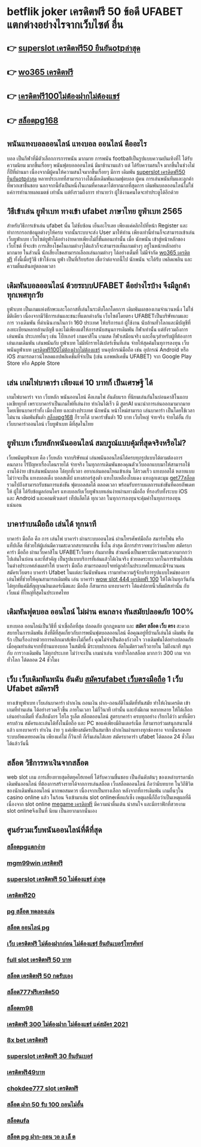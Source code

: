 # betflik joker เครดิตฟรี 50 ข้อดี UFABET แตกต่างอย่างไรจากเว็บไซต์ อื่น

## 👉 [superslot เครดิตฟรี50 ยืนยันotpล่าสุด](https://www.ufaeat.com/ทางเข้ายูฟ่าเบท-ufabet/)
## 👉 [wo365 เครดิตฟรี](https://www.ufaeat.com/register/)
## 👉 [เครดิตฟรี100ไม่ต้องฝากไม่ต้องแชร์](https://www.ufaeat.com/)
## 👉 [สล็อตpg168](https://www.ufaeat.com/credit-free-50/)

## พนันแทงบอลออนไลน์   แทงบอล  ออนไลน์ คืออะไร

 บอล  เป็นกีฬาที่มีตัวเลือกการการพนัน มากมาย การพนัน footballเป็นรูปแบบความบันเทิงที่ไ ได้รับความนิยม มากขึ้นเรื่อยๆ พนันฟุตบอลออนไลน์   มีมาช้านานแล้ว แต่ ได้รับความสนใจ มากขึ้นในช่วงไม่กี่ปีที่ผ่านมา เนื่องจากมีผู้คนให้ความสนใจมากขึ้นเรื่อยๆ มีการ เดิมพัน [superslot เครดิตฟรี50 ยืนยันotpล่าสุด](https://www.ufaeat.com/register/) หลายประเภทที่สามารถวางได้เมื่อเดิมพันเกมฟุตบอล   ผู้คน การเล่นพนันทีมและลูกค้า ที่พวกเขาชื่นชอบ นอกจากนี้ยังเป็นหนึ่งในเกมที่คาดเดาได้ยากมากที่สุดการ เดิมพันบอลออนไลน์ไม่ใช่แค่การทำนายผลแมตช์ เท่านั้น แต่ยังรวมถึงการ ทำนายว่า ผู้ใช้งานคนใดจะทำประตูได้อีกด้วย

## วิธีเข้าเล่น ยูฟ่าเบท  ทางเข้า ufabet ภาษาไทย ยูฟ่าเบท 2565

สำหรับวิธีการเข้าเล่น   ufabet  นั้น ไม่ซับซ้อน เย็นอะไรเลย เพียงแค่คลิกไปที่หน้า Register  และทำการกรอกข้อมูลต่างๆให้ครบ จากนั้นระบบจะส่ง User  มาให้ท่าน เพียงเท่านี้ท่านก็จะสามารถเข้าเล่น   เว็บยูฟ่าเบท เว็บไซต์ยูฟ่าได้อย่างง่ายดายเพียงไม่กี่ขั้นตอนเท่านั้น เมื่อ นักพนัน เข้าสู่หน้าหลักของเว็บไซต์ ที่จะเข้า การเสี่ยงโชคในเกมต่างๆได้แล้วก็จะสามารถเห็นเกมต่างๆ อยู่ในหน้าหลักอย่าง มากมาย  ในส่วนนี้ นักเสี่ยงโชคสามารถเลือกเล่นเกมต่างๆ ได้อย่างเต็มที่ ไม่มีจำกัด  [wo365 เครดิตฟรี](https://www.ufaeat.com/) ทั้งนี้เมื่อรู้วิธี เข้าใช้งาน   ยูฟ่า เป็นที่เรียบร้อย เชื่อว่าต่อจากนี้ไป  นักพนัน จะได้รับ  เพลิดเพลิน และความตื่นเต้นอยู่ตลอดเวลา


##  เดิมพันบอลออนไลน์ ด้วยระบบUFABET ดีอย่างไรบ้าง จึงมีลูกค้าทุกเพศทุกวัย

 ยูฟ่าเบท เป็นเกมแห่งทักษะและโอกาสที่เล่นในระดับโลกโดยการ เดิมพันผลของเกมจำนวนหนึ่ง ไม่ใช่มิติเดียว เนื่องจากมีวิธีการเล่นและชนะที่แตกต่างกัน  เว็บไซต์โดยตรง UFABETเป็นบริษัทเกมและการ วางเดิมพัน ที่ดำเนินงานในกว่า 160 ประเทศ ให้บริการแก่ ผู้ใช้งาน นับล้านทั่วโลกและมีบัญชีที่ลงทะเบียนหลายล้านบัญชี และไม่เพียงแต่ให้การสนับสนุนการเดิมพัน กีฬาเท่านั้น แต่ยังรวมถึงการ เล่นพนัน ประเภทอื่นๆ เช่น โป๊กเกอร์ เกมคาสิโน เกมสด กีฬาเสมือนจริง และอื่นๆสำหรับผู้ที่ต้องการเล่นเกมเดิมพัน เล่นพนันกับ ยูฟ่าเบท ไม่มีหักรายได้เปอร์เซ็นที่เล่น  จ่ายให้สุดค้มในทุการลงทุน  เว็บพนันยูฟ่าเบท [เครดิตฟรี100ไม่ต้องฝากไม่ต้องแชร์](https://www.ufaeat.com/credit-free-50/)  บนอุปกรณ์มือถือ เช่น อุปกรณ์ Android หรือ iOS สามารถดาวน์โหลดแอปพลิเคชั่นที่จำเป็น (เช่น แอพพลิเคชั่น UFABET) จาก Google Play Store หรือ Apple Store 


## เล่น เกมไพ่บาคาร่า  เพียงแค่ 10 บาทก็ เป็นเศรษฐี ได้

 เกมไพ่บาคาร่า  จาก  เว็บหลัก พนันออนไลน์ คือเกมไพ่  อันดับแรก   ที่นิยมเล่นกันในบ่อนคาสิโนแถบเอเชียทุกที่  เพราะบาคาร่าเป็นเกมไพ่ที่เล่นง่าย ทำเงินได้เร็ว มี สูตรAI   แนะนำการเล่นออกมามากมาย โดยเซียนบาคาร่าทั้ง เมืองไทย และต่างประเทศ นักพนัน หน้าใหม่สามารถ เล่นบาคาร่า เป็นโดยใช้เวลาไม่นาน เดิมพันขั้นต่ำ [สล็อตpg168](https://www.ufaeat.com/ทางเข้ายูฟ่าเบท-ufabet/) ก็รวยได้ บาคาร่าขั้นต่ำ 10 บาท  เว็บใหญ่ จ่ายจริง จ่ายไม่อั้น กับ เว็บบาคาร่าออนไลน์  เว็บยูฟ่าเบท ดีที่สุดในไทย


## ยูฟ่าเบท เว็บหลักพนันออนไลน์ สมบรูณ์แบบคุ้มที่สุดจริงหรือไม่?

 เว็บพนันยูฟ่าเบท คือ  เว็บหลัก  จากบริษัทแม่ เล่นพนันออนไลน์ได้ครบทุกรูปแบบได้ตามต้องการ  คนกลาง ไร้ปัญหาเรื่องโดนรายได้   จ่ายจริง ในทุกการเดิมพันของคุณตัวเว็บออกแบบมาให้สามารถใช้งานได้ง่าย เข้าเล่นพนันบอล ได้ทุกที่เวลา อยากเล่นตอนไหนเข้าเล่น ได้รวดเร็ว  แทงบอลได้ หลายแบบ ไม่ว่าจะเป็น แทงบอลเต็ง บอลสเต็ป แทงสกอร์สูงต่ำ แทงใบเหลืองใบแดง แทงลูกเตะมุม [get77สล็อต](https://www.ufaeat.com/ufabet-master-login/) รวมไปถึงสามารถรับชมการแข่งขัน ฟุตบอลสดได้ ตลอดเวลา พร้อมรับทราบผลการแข่งขันที่คอยอัพเดทให้ ผู้ใช้  ได้รับข้อมูลก่อนใคร แทงบอลกับเว็บยูฟ่าเบทเล่นง่ายผ่านทางมือถือ ที่รองรับทั้งระบบ iOS และ Android และคอมพิวเตอร์ เท็ปแล็ตได้ ทุกเวลา ในทุกการลงทุนจะคุ้มค่าในทุกการลงทุนแน่นอน


##  บาคาร่าบนมือถือ เล่นได้ ทุกนาที 

บาคาร่า มือถือ คือ การ เล่นไพ่ บาคาร่า ผ่านระบบออนไลน์ ผ่านโทรศัพท์มือถือ สมาร์ทโฟน หรือ แท็ปเล็ต ที่ช่วยให้ผู้เล่นมีความสะดวกสบายมากขึ้น ซึ่งใน  ล่าสุด  มีการสำรวจพบว่าว่าคนไทย สมัครบาคาร่า มือถือ ผ่านเว็บคาสิโน UFABETเว็บตรง  กันมากขึ้น ส่วนหนึ่งเป็นเพราะมีความสะดวกมากกว่าไปเล่นในบ่อน และที่สำคัญ เป็นรูปแบบบริการที่เล่นแล้วได้เงินจริง ช่วยลดระยะเวลาในการข้ามไปเล่นในต่างประเทศส่งผลทำให้ บาคาร่า มือถือ สามารถตอบโจทย์ลูกค้าในประเทศไทยและมีจำนวนคน  สมัครเว็บตรง บาคาร่า Ufabet  ในแต่ละวันนับพันคน เรามาทำความรู้จักบริการรูปแบบใหม่ของการเล่นไพ่ที่ช่วยให้คุณสามารถเดิมพัน  เล่น บาคาร่า [wow slot 444 เครดิตฟรี 100](https://www.ufaeat.com/credit-free-50/) ให้ได้เงินทุกวันกันได้ทุกทีแค่มีสัญญาณอินเตอร์เน็ตและ มือถือ ก็สามารถ แทงบาคาร่า ได้แค่ปลายนิ้วสัมผัสเท่านั้น กับ  เว็บแม่  ที่ใหญ่ที่สุดในประเทศไทย


##  เดิมพันฟุตบอล ออนไลน์ ไม่ผ่าน คนกลาง ทันสมัยปลอดภัย 100%

แทงบอล ออนไลน์เป็นวิธีที่ น่าเชื่อถือที่สุด ปลอดภัย ถูกกฎหมาย และ **สมัคร สล็อต เว็บ ตรง** สะดวกสบายในการเดิมพัน สิ่งที่ดีที่สุดเกี่ยวกับการพนันฟุตบอลออนไลน์ คือคุณอยู่ที่บ้านก็เล่นได้ เดิมพัน ทีมรัก เป็นเรื่องง่ายด้วยการคลิกเมาส์เพียงไม่กี่ครั้ง คุณไม่จำเป็นต้องกังวลใจ วางเดิมพันได้อย่างปลอดภัย เมื่อคุณทำเล่นจากที่บ้านแทงบอล  ในสมัยนี้  มีระบบฝากถอน อัตโนมัตรวดเร็วถายใน ไม่ถึงนาที สนุกกับ การวางเดิมพัน ได้ทุกประเภท ไม่ว่าจะเป็น  เกมน่าเล่น จากทั่วโลกสล็อต  มากกว่า 300 เกม จากทั่วโลก ได้ตลอด 24 ชั่วโมง


## เว็บ เว็บเดิมพันพนัน อันดับ [สมัครufabet เว็บตรงมือถือ](https://www.ufaeat.com/regis-ufabet-master-free/) 1  เว็บ Ufabet  สมัครฟรี

 ทางเข้ายูฟ่าเบท  เว็บเล่นบาคาร่า ฝากเงิน ถอนเงิน  ฝาก-ถอนอัติโนมัตที่ทันสมัย ทำให้เงินเครดิต เข้าเกมที่ท่านเล่น ได้อย่างรวดเร็วขึ้น ภายในเวลา ไม่กี่วินาที  เท่านั้น และยังมีเกม หลากหลาย  ให้ได้เลือกเล่นอย่างเต็มที่   ทั้งเสือมังกร ไฮโล รูเล็ต สล็อตออนไลน์ สูตรบาคาร่า ครบทุกอย่าง เรียกได้ว่า มาที่เดียว ครบถ้วน สมัครและเล่นได้ทั้งในมือถือ และ PC ขอแค่เพียงมีอินเตอร์เน็ต ก็สามารถร่วมสนุกสนานได้แล้ว แทงบาคาร่า  ทำเงิน ง่าย ๆ แค่เพียงสมัครเป็นสมาชิก ฝากเงินผ่านทางทุกช่องทาง จากนั้นรอคอยระบบอัพเดทยอดเงิน เพียงแค่ไม่ กี่วินาที ก็เริ่มเล่นได้เลย สมัครบาคาร่า ufabet ได้ตลอด 24 ชั่วโมง ได้แล้ววันนี้ 


##  สล็อต วิธีการหาเงินจากสล็อต 

 web slot  เกม การเสี่ยงทายสุดฮิตยุคไฮเทคที่ ได้รับความชื่นชอบ เป็นอันดับต้นๆ ของเหล่าบรรดานักเดิมพันออนไลน์  ที่ต้องการสร้างรายได้จากการเล่นสล็อต   เว็บสล็อตออนไลน์ ถือว่ามีบทบาท ในวิถีชีวิตของนักเดิมพันออนไลน์ มากพอสมควร เนื่องจากเป็นทางเลือก หลังจากที่การเดิมพัน เกมอื่นๆใน casino online   แล้ว ในร้อน  จึงเข้ามาเล่น slot onlineเพื่อแก้เซ็ง เหตุผลนี้ก็ถือว่าเป็นเหตุผลที่ดี เนื่องจาก slot online [megame เครดิตฟรี](https://www.ufaeat.com/regis-ufabet-master-free/) มีความน่าตื่นเต้น น่าสนใจ และมีกราฟิกที่สวยงาม  slot onlineจึงเป็นที่ นิยม เป็นอยากมากนั่นเอง


## ศูนย์รวมเว็บพนันออนไลน์ที่ดีที่สุด

### [สล็อตpgแตกง่าย](https://atom.io/themes/ทางเข้า%20ufaeat%20สล็อต%20เครดิตฟรี%2050%20ไม่ต้องแชร์%202022%20008%20สล็อต%20เว็บตรง%20100%)
### [mgm99win เครดิตฟรี](https://atom.io/themes/ทางเข้า%20ufaeat%20superslot999%20เครดิตฟรี%2050%20008%20สล็อต%20เว็บตรง%20100%)
### [superslot เครดิตฟรี 50 ไม่ต้องแชร์ ล่าสุด](https://atom.io/themes/ทางเข้า%20ufaeat%20สล็อต%20super%20008%20สล็อต%20เว็บตรง%20100%)
### [เครดิตฟรี20](https://atom.io/themes/ทางเข้า%20ufaeat%20ดาวน์โหลด%20โปรแกรม%20แฮก%20สล็อต%20pg%20ฟรี2021%20008%20สล็อต%20เว็บตรง%20100%)
### [pg สล็อต ทดลองเล่น](https://atom.io/themes/ทางเข้า%20ufaeat%20betflikเครดิตฟรี%20008%20สล็อต%20เว็บตรง%20100%)
### [สล็อต ออนไลน์ pg](https://atom.io/themes/ทางเข้า%20ufaeat%20pg%20slot%20walletเครดิตฟรี%20008%20สล็อต%20เว็บตรง%20100%)
### [เว็บ เครดิตฟรี ไม่ต้องฝากก่อน ไม่ต้องแชร์ ยืนยันเบอร์โทรศัพท์](https://atom.io/themes/ทางเข้า%20ufaeat%20superslot%20เครดิตฟรี50%20otp%20ล่าสุด%20008%20สล็อต%20เว็บตรง%20100%)
### [full slot เครดิตฟรี 50 บาท](https://atom.io/themes/ทางเข้า%20ufaeat%20สล็อตฝาก-ถอน%20true%20wallet%20ไม่มี%20ขั้น%20ต่ํา%202021%20เครดิตฟรี%20008%20สล็อต%20เว็บตรง%20100%)
### [สล็อต เครดิตฟรี 50 กดรับเอง](https://atom.io/themes/ทางเข้า%20ufaeat%20เว็บ%20สล็อต%20อันดับ1%20008%20สล็อต%20เว็บตรง%20100%)
### [สล็อต777ฟรีเครดิต50](https://atom.io/themes/ทางเข้า%20ufaeat%20สล็อต%20เว็บตรง%20ฝาก-ถอน%20true%20wallet%20ไม่มี%20ขั้น%20ต่ํา%20008%20สล็อต%20เว็บตรง%20100%)
### [สล็อตm98](https://atom.io/themes/ทางเข้า%20ufaeat%20รวม%20เว็บ%20สล็อต%20777%20008%20สล็อต%20เว็บตรง%20100%)
### [เครดิตฟรี 300 ไม่ต้องฝาก ไม่ต้องแชร์ แค่สมัคร 2021](https://atom.io/themes/ทางเข้า%20ufaeat%20lucia%2068%20เครดิตฟรี%20008%20สล็อต%20เว็บตรง%20100%)
### [8x bet เครดิตฟรี](https://atom.io/themes/ทางเข้า%20ufaeat%2038%20สล็อต%20008%20สล็อต%20เว็บตรง%20100%)
### [superslot เครดิตฟรี 30 ยืนยันเบอร์](https://atom.io/themes/ทางเข้า%20ufaeat%20bet2you%20เครดิตฟรี%202021%20008%20สล็อต%20เว็บตรง%20100%)
### [เครดิตฟรี49บาท](https://atom.io/themes/ทางเข้า%20ufaeat%20รวม%20ค่าย%20เกม%20สล็อต%20008%20สล็อต%20เว็บตรง%20100%)
### [chokdee777 slot เครดิตฟรี](https://atom.io/themes/ทางเข้า%20ufaeat%20444%20superslot%20เครดิตฟรี%2050%20008%20สล็อต%20เว็บตรง%20100%)
### [สล็อต ฝาก 50 รับ 100 ถอนไม่อั้น](https://atom.io/themes/ทางเข้า%20ufaeat%20เครดิตฟรี%20กด%20รับ%20เอง%2088%20008%20สล็อต%20เว็บตรง%20100%)
### [สล็อตufa](https://atom.io/themes/ทางเข้า%20ufaeat%20เครดิตฟรี100%20008%20สล็อต%20เว็บตรง%20100%)
### [สล็อต pg ฝาก-ถอน วอ ล เล็ ต](https://atom.io/themes/ทางเข้า%20ufaeat%20super%20slot%20เครดิตฟรี%20008%20สล็อต%20เว็บตรง%20100%)